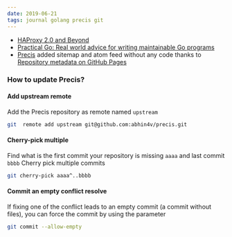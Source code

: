 ```yaml
---
date: 2019-06-21
tags: journal golang precis git
---
```


* [HAProxy 2.0 and Beyond](https://www.haproxy.com/blog/haproxy-2-0-and-beyond/)
* [Practical Go: Real world advice for writing maintainable Go programs](https://dave.cheney.net/practical-go/presentations/qcon-china.html)
* [Precis](https://github.com/abhin4v/precis) added sitemap and atom feed without any code thanks to [Repository metadata on GitHub Pages](https://help.github.com/en/articles/repository-metadata-on-github-pages)

### How to update Precis?

#### Add upstream remote
Add the Precis repository as remote named `upstream`

```bash
git  remote add upstream git@github.com:abhin4v/precis.git
```

#### Cherry-pick multiple 
Find what is the first commit your repository is missing `aaaa` and last commit `bbbb`
Cherry pick multiple commits

```bash
git cherry-pick aaaa^..bbbb
```

#### Commit an empty conflict resolve
If fixing one of the conflict leads to an empty commit (a commit without files), you can force the commit by using the parameter

```bash
git commit --allow-empty
```
